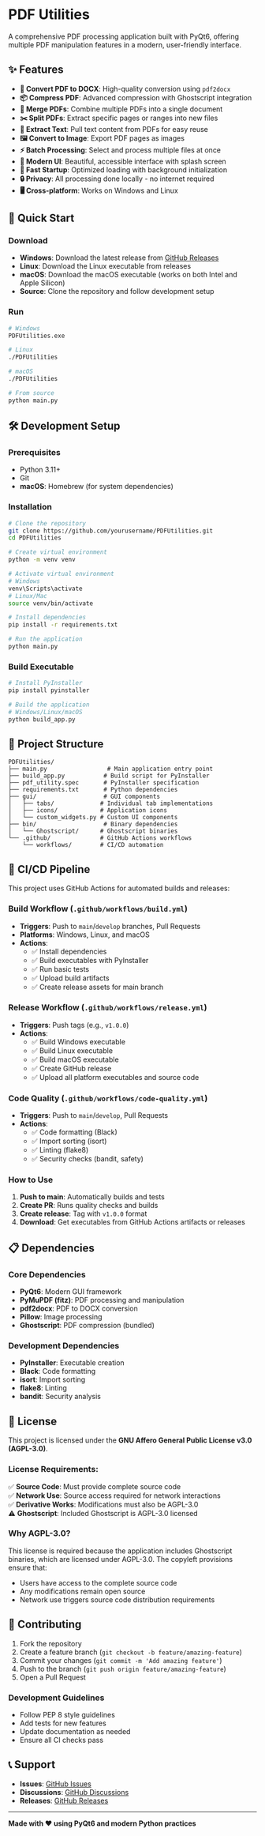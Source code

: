 # PDF Utilities

A comprehensive PDF processing application built with PyQt6, offering multiple PDF manipulation features in a modern, user-friendly interface.

## ✨ Features

- **🔄 Convert PDF to DOCX**: High-quality conversion using `pdf2docx`
- **📦 Compress PDF**: Advanced compression with Ghostscript integration
- **🔗 Merge PDFs**: Combine multiple PDFs into a single document
- **✂️ Split PDFs**: Extract specific pages or ranges into new files
- **📝 Extract Text**: Pull text content from PDFs for easy reuse
- **🖼️ Convert to Image**: Export PDF pages as images
- **⚡ Batch Processing**: Select and process multiple files at once
- **🎨 Modern UI**: Beautiful, accessible interface with splash screen
- **🚀 Fast Startup**: Optimized loading with background initialization
- **🔒 Privacy**: All processing done locally - no internet required
- **🖥️ Cross-platform**: Works on Windows and Linux

## 🚀 Quick Start

### Download

- **Windows**: Download the latest release from [GitHub Releases](https://github.com/yourusername/PDFUtilities/releases)
- **Linux**: Download the Linux executable from releases
- **macOS**: Download the macOS executable (works on both Intel and Apple Silicon)
- **Source**: Clone the repository and follow development setup

### Run

```bash
# Windows
PDFUtilities.exe

# Linux
./PDFUtilities

# macOS
./PDFUtilities

# From source
python main.py
```

## 🛠️ Development Setup

### Prerequisites

- Python 3.11+
- Git
- **macOS**: Homebrew (for system dependencies)

### Installation

```bash
# Clone the repository
git clone https://github.com/yourusername/PDFUtilities.git
cd PDFUtilities

# Create virtual environment
python -m venv venv

# Activate virtual environment
# Windows
venv\Scripts\activate
# Linux/Mac
source venv/bin/activate

# Install dependencies
pip install -r requirements.txt

# Run the application
python main.py
```

### Build Executable

```bash
# Install PyInstaller
pip install pyinstaller

# Build the application
# Windows/Linux/macOS
python build_app.py
```

## 📁 Project Structure

```
PDFUtilities/
├── main.py                 # Main application entry point
├── build_app.py           # Build script for PyInstaller
├── pdf_utility.spec       # PyInstaller specification
├── requirements.txt       # Python dependencies
├── gui/                   # GUI components
│   ├── tabs/             # Individual tab implementations
│   ├── icons/            # Application icons
│   └── custom_widgets.py # Custom UI components
├── bin/                   # Binary dependencies
│   └── Ghostscript/      # Ghostscript binaries
└── .github/              # GitHub Actions workflows
    └── workflows/        # CI/CD automation
```

## 🔄 CI/CD Pipeline

This project uses GitHub Actions for automated builds and releases:

### **Build Workflow** (`.github/workflows/build.yml`)

- **Triggers**: Push to `main`/`develop` branches, Pull Requests
- **Platforms**: Windows, Linux, and macOS
- **Actions**:
  - ✅ Install dependencies
  - ✅ Build executables with PyInstaller
  - ✅ Run basic tests
  - ✅ Upload build artifacts
  - ✅ Create release assets for main branch

### **Release Workflow** (`.github/workflows/release.yml`)

- **Triggers**: Push tags (e.g., `v1.0.0`)
- **Actions**:
  - ✅ Build Windows executable
  - ✅ Build Linux executable
  - ✅ Build macOS executable
  - ✅ Create GitHub release
  - ✅ Upload all platform executables and source code

### **Code Quality** (`.github/workflows/code-quality.yml`)

- **Triggers**: Push to `main`/`develop`, Pull Requests
- **Actions**:
  - ✅ Code formatting (Black)
  - ✅ Import sorting (isort)
  - ✅ Linting (flake8)
  - ✅ Security checks (bandit, safety)

### **How to Use**

1. **Push to main**: Automatically builds and tests
2. **Create PR**: Runs quality checks and builds
3. **Create release**: Tag with `v1.0.0` format
4. **Download**: Get executables from GitHub Actions artifacts or releases

## 📋 Dependencies

### Core Dependencies

- **PyQt6**: Modern GUI framework
- **PyMuPDF (fitz)**: PDF processing and manipulation
- **pdf2docx**: PDF to DOCX conversion
- **Pillow**: Image processing
- **Ghostscript**: PDF compression (bundled)

### Development Dependencies

- **PyInstaller**: Executable creation
- **Black**: Code formatting
- **isort**: Import sorting
- **flake8**: Linting
- **bandit**: Security analysis

## 📄 License

This project is licensed under the **GNU Affero General Public License v3.0 (AGPL-3.0)**.

### **License Requirements:**

✅ **Source Code**: Must provide complete source code  
✅ **Network Use**: Source access required for network interactions  
✅ **Derivative Works**: Modifications must also be AGPL-3.0  
⚠️ **Ghostscript**: Included Ghostscript is AGPL-3.0 licensed

### **Why AGPL-3.0?**

This license is required because the application includes Ghostscript binaries, which are licensed under AGPL-3.0. The copyleft provisions ensure that:

- Users have access to the complete source code
- Any modifications remain open source
- Network use triggers source code distribution requirements

## 🤝 Contributing

1. Fork the repository
2. Create a feature branch (`git checkout -b feature/amazing-feature`)
3. Commit your changes (`git commit -m 'Add amazing feature'`)
4. Push to the branch (`git push origin feature/amazing-feature`)
5. Open a Pull Request

### **Development Guidelines**

- Follow PEP 8 style guidelines
- Add tests for new features
- Update documentation as needed
- Ensure all CI checks pass

## 📞 Support

- **Issues**: [GitHub Issues](https://github.com/yourusername/PDFUtilities/issues)
- **Discussions**: [GitHub Discussions](https://github.com/yourusername/PDFUtilities/discussions)
- **Releases**: [GitHub Releases](https://github.com/yourusername/PDFUtilities/releases)

---

**Made with ❤️ using PyQt6 and modern Python practices**
